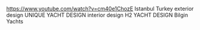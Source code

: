 https://www.youtube.com/watch?v=cm40e1ChozE
Istanbul Turkey
exterior design
UNIQUE YACHT DESIGN
interior design
H2 YACHT DESIGN
Bilgin Yachts
